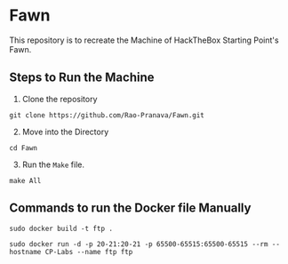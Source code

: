 # Fawn
This repository is to recreate the Machine of HackTheBox Starting Point's Fawn.

## Steps to Run the Machine

1. Clone the repository
```
git clone https://github.com/Rao-Pranava/Fawn.git
```

2. Move into the Directory
```
cd Fawn
```

3. Run the `Make` file.
```
make All
```

## Commands to run the Docker file Manually

```
sudo docker build -t ftp .
```
```
sudo docker run -d -p 20-21:20-21 -p 65500-65515:65500-65515 --rm --hostname CP-Labs --name ftp ftp
```